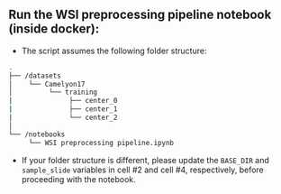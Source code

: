 ## Run the WSI preprocessing pipeline notebook (inside docker):

- The script assumes the following folder structure:

```bash
.
├── /datasets
│    └── Camelyon17
│         └── training
|              ├── center_0
|              ├── center_1
|              └── center_2
│   
└── /notebooks
     └── WSI preprocessing pipeline.ipynb
```

- If your folder structure is different, please update the `BASE_DIR` and `sample_slide` variables in cell #2 and cell #4, respectively, before proceeding with the notebook.